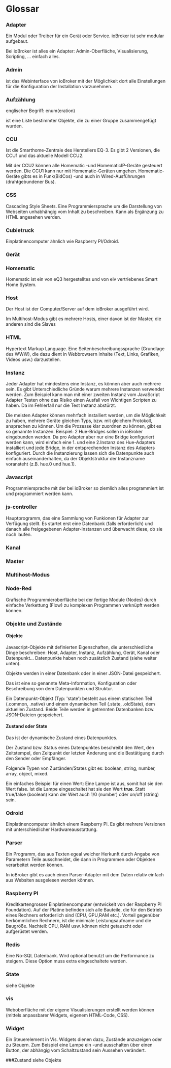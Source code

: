 # Glossar

### Adapter
Ein Modul oder Treiber für ein Gerät oder Service. ioBroker ist sehr modular aufgebaut. 

Bei ioBroker ist alles ein Adapter: Admin-Oberfläche, Visualisierung, Scripting, ... einfach alles.

### Admin
ist das Webinterface von ioBroker mit der Möglichkeit dort alle Einstellungen für die Konfiguration der Installation vorzunehmen.

### Aufzählung
englischer Begriff: enum(eration)

ist eine Liste bestimmter Objekte, die zu einer Gruppe zusammengefügt wurden.

### CCU
Ist die Smarthome-Zentrale des Herstellers EQ-3. Es gibt 2 Versionen, die CCU1 und das aktuelle Modell CCU2.

Mit der CCU2 können alle Homematic -und HomematicIP-Geräte gesteuert werden. Die CCU1 kann nur mit Homematic-Geräten umgehen.
Homematic-Geräte gibts es in Funk(BidCos) -und auch in Wired-Ausführungen (drahtgebundener Bus).

### CSS
Cascading Style Sheets. Eine Programmiersprache um die Darstellung von Webseiten unhabhängig vom Inhalt zu beschreiben. Kann als Ergänzung zu HTML angesehen werden. 

### Cubietruck
Einplatinencomputer ähnlich wie Raspberry PI/Odroid.

### Gerät

### Homematic
Homematic ist ein von eQ3 hergestelltes und von elv vertriebenes Smart Home System.

### Host
Der Host ist der Computer/Server auf dem ioBroker ausgeführt wird.

Im Multihost-Modus gibt es mehrere Hosts, einer davon ist der Master, die anderen sind die Slaves

### HTML
Hypertext Markup Language. Eine Seitenbeschreibungssprache (Grundlage des WWW), die dazu dient in Webbrowsern Inhalte (Text, Links, Grafiken, Videos usw.) darzustellen.


### Instanz
Jeder Adapter hat mindestens eine Instanz, es können aber auch mehrere sein. Es gibt Unterschiedliche Gründe warum mehrere Instanzen verwendet werden. Zum Beispiel kann man mit einer zweiten Instanz vom JavaScript Adapter Testen ohne das Risiko einen Ausfall von Wichtigen Scripten zu haben. Da im Fehlerfall nur die Test Instanz abstürzt.

Die meisten Adapter können mehrfach installiert werden, um die Möglichkeit zu haben, mehrere Geräte gleichen Typs, bzw. mit gleichem Protokoll, ansprechen zu können. Um die Prozesse klar zuordnen zu können, gibt es so genannte Instanzen.
Beispiel: 2 Hue-Bridges sollen in ioBroker eingebunden werden. Da pro Adapter aber nur eine Bridge konfiguriert werden kann, wird einfach eine 1. und eine 2.Instanz des Hue-Adapters installiert und jede Bridge, in der entsprechenden Instanz des Adapters konfiguriert.
Durch die Instanzierung lassen sich die Datenpunkte auch einfach auseinanderhalten, da der Objektstruktur der Instanzname voransteht (z.B. hue.0 und hue.1).

### Javascript
Programmiersprache mit der bei ioBroker so ziemlich alles programmiert ist und programmiert werden kann.

### js-controller
Hauptprogramm, das eine Sammlung von Funkionen für Adapter zur Verfügung stellt. 
Es startet erst eine Datenbank (falls erforderlich) und danach alle freigegebenen Adapter-Instanzen 
und überwacht diese, ob sie noch laufen.

### Kanal

### Master

### Multihost-Modus

### Node-Red
Grafische Programmieroberfläche bei der fertige Module (Nodes) durch einfache Verkettung (Flow) zu komplexen Programmen verknüpft werden können.

### Objekte und Zustände
#### Objekte
Javascript-Objekte mit definierten Eigenschaften, die unterschiedliche Dinge beschreiben: 
Host, Adapter, Instanz, Aufzählung, Gerät, Kanal oder Datenpunkt... 
Datenpunkte haben noch zusätzlich Zustand (siehe weiter unten).

Objekte werden in einer Datenbank oder in einer JSON-Datei gespeichert.

Das ist eine so genannte Meta-Information, Konfiguration oder Beschreibung von dem Datenpunkten und Struktur. 

Ein Datenpunkt-Objekt (Typ: 'state') besteht aus einem statischen Teil (.common, .native) 
und einem dynamischen Teil (.state, .oldState), dem aktuellen Zustand. Beide Teile werden in getrennten Datenbanken bzw. JSON-Dateien gespeichert.

#### Zustand oder State
Das ist der dynamische Zustand eines Datenpunktes. 

Der Zustand bzw. Status eines Datenpunktes beschreibt den Wert, den Zeitstempel, den Zeitpunkt der letzten Änderung und die Bestätigung durch den Sender oder Empfänger. 

Folgende Typen von Zuständen/States gibt es: boolean, string, number, array, object, mixed. 

Ein einfaches Beispiel für einen Wert: Eine Lampe ist aus, somit hat sie den Wert false. 
Ist die Lampe eingeschaltet hat sie den Wert **true**. Statt true/false (boolean) kann der Wert auch 1/0 (number) oder on/off (string) sein.

### Odroid
Einplatinencomputer ähnlich einem Raspberry PI. Es gibt mehrere Versionen mit unterschiedlicher Hardwareausstattung.

### Parser
Ein Programm, das aus Texten egeal welcher Herkunft durch Angabe von Parametern Teile ausschneidet, die dann in Programmen oder Objekten verarbeitet werden können.

In ioBroker gibt es auch einen Parser-Adapter mit dem Daten relativ einfach aus Websiten ausgelesen werden können.

### Raspberry PI
Kreditkartengrosser Einplatinencomputer (entwickelt von der Raspberry PI Foundation). Auf der Platine befinden sich alle Bauteile, die für den Betrieb eines Rechners erforderlich sind (CPU, GPU,RAM etc.). Vorteil gegenüber herkömmlichen Rechnern, ist die minimale Leistungsaufname und die Baugröße. Nachteil: CPU, RAM usw. können nicht getauscht oder aufgerüstet werden. 

### Redis
Eine No-SQL Datenbank. Wird optional benutzt um die Performance zu steigern. Diese Option muss extra eingeschaltete werden.

### State
siehe Objekte

### vis
Weboberfläche mit der eigene Visualisierungen erstellt werden können (mittels anpassbarer Widgets, eigenem HTML-Code, CSS).

### Widget
Ein Steuerelement in Vis. Widgets dienen dazu, Zustände anzuzeigen oder zu Steuern. Zum Beispiel eine Lampe ein -und ausschalten über einen Button, der abhängig vom Schaltzustand sein Aussehen verändert.

###Zustand
siehe Objekte
